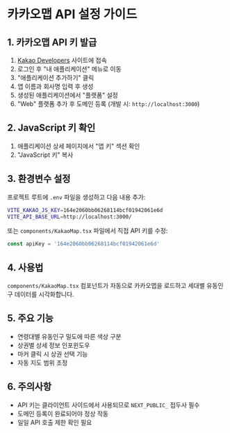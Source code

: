 # 카카오맵 API 설정 가이드

## 1. 카카오맵 API 키 발급

1. [Kakao Developers](https://developers.kakao.com/) 사이트에 접속
2. 로그인 후 "내 애플리케이션" 메뉴로 이동
3. "애플리케이션 추가하기" 클릭
4. 앱 이름과 회사명 입력 후 생성
5. 생성된 애플리케이션에서 "플랫폼" 설정
6. "Web" 플랫폼 추가 후 도메인 등록 (개발 시: `http://localhost:3000`)

## 2. JavaScript 키 확인

1. 애플리케이션 상세 페이지에서 "앱 키" 섹션 확인
2. "JavaScript 키" 복사

## 3. 환경변수 설정

프로젝트 루트에 `.env` 파일을 생성하고 다음 내용 추가:

```bash
VITE_KAKAO_JS_KEY=164e2060bb06268114bcf01942061e6d
VITE_API_BASE_URL=http://localhost:3000/
```

또는 `components/KakaoMap.tsx` 파일에서 직접 API 키를 수정:

```typescript
const apiKey = '164e2060bb06268114bcf01942061e6d'
```

## 4. 사용법

`components/KakaoMap.tsx` 컴포넌트가 자동으로 카카오맵을 로드하고 세대별 유동인구 데이터를 시각화합니다.

## 5. 주요 기능

- 연령대별 유동인구 밀도에 따른 색상 구분
- 상권별 상세 정보 인포윈도우
- 마커 클릭 시 상권 선택 기능
- 자동 지도 범위 조정

## 6. 주의사항

- API 키는 클라이언트 사이드에서 사용되므로 `NEXT_PUBLIC_` 접두사 필수
- 도메인 등록이 완료되어야 정상 작동
- 일일 API 호출 제한 확인 필요
